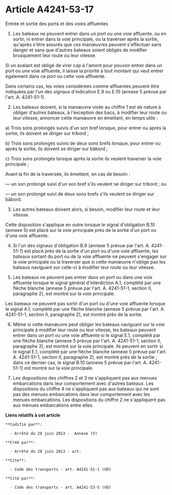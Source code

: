 # Article A4241-53-17

Entrée et sortie des ports et des voies affluentes 

1. Les bateaux ne peuvent entrer dans un port ou une voie affluente, ou en sortir, ni entrer dans la voie principale, ou la
traverser après la sortie, qu'après s'être assurés que ces manœuvres peuvent s'effectuer sans danger et sans que d'autres
bateaux soient obligés de modifier brusquement leur route ou leur vitesse. 

Si un avalant est obligé de virer cap à l'amont pour pouvoir entrer dans un port ou une voie affluente, il laisse la priorité
à tout montant qui veut entrer également dans ce port ou cette voie affluente. 

Dans certains cas, les voies considérées comme affluentes peuvent être indiquées par l'un des signaux d'indication E.9 ou
E.10 (annexe 5 prévue par l'art. A. 4241-51-1). 

2. Les bateaux doivent, si la manœuvre visée au chiffre 1 est de nature à obliger d'autres bateaux, à l'exception des bacs, à
modifier leur route ou leur vitesse, annoncer cette manœuvre en émettant, en temps utile : 

a) Trois sons prolongés suivis d'un son bref lorsque, pour entrer ou après la sortie, ils doivent se diriger sur tribord ; 

b) Trois sons prolongés suivis de deux sons brefs lorsque, pour entrer ou après la sortie, ils doivent se diriger sur
bâbord ; 

c) Trois sons prolongés lorsque après la sortie ils veulent traverser la voie principale ; 

Avant la fin de la traversée, ils émettent, en cas de besoin : 

― un son prolongé suivi d'un son bref s'ils veulent se diriger sur tribord ; ou 

― un son prolongé suivi de deux sons brefs s'ils veulent se diriger sur bâbord. 

3. Les autres bateaux doivent alors, si besoin, modifier leur route et leur vitesse. 

Cette disposition s'applique en outre lorsque le signal d'obligation B.10 (annexe 5) est placé sur la voie principale près de
la sortie d'un port ou d'une voie affluente. 

4. Si l'un des signaux d'obligation B.9 (annexe 5 prévue par l'art. A. 4241-51-1) est placé près de la sortie d'un port ou
d'une voie affluente, les bateaux sortant du port ou de la voie affluente ne peuvent s'engager sur la voie principale ou la
traverser que si cette manœuvre n'oblige pas les bateaux naviguant sur celle-ci à modifier leur route ou leur vitesse. 

5. Les bateaux ne peuvent pas entrer dans un port ou dans une voie affluente lorsque le signal général d'interdiction A.1,
complété par une flèche blanche (annexe 5 prévue par l'art. A. 4241-51-1, section II, paragraphe 2), est montré sur la voie
principale. 

Les bateaux ne peuvent pas sortir d'un port ou d'une voie affluente lorsque le signal A.1, complété par une flèche blanche
(annexe 5 prévue par l'art. A. 4241-51-1, section II, paragraphe 2), est montré près de la sortie. 

6. Même si cette manœuvre peut obliger les bateaux naviguant sur la voie principale à modifier leur route ou leur vitesse,
les bateaux peuvent entrer dans un port ou une voie affluente si le signal E.1, complété par une flèche blanche (annexe 5
prévue par l'art. A. 4241-51-1, section II, paragraphe 2), est montré sur la voie principale. Ils peuvent en sortir si le
signal E.1, complété par une flèche blanche (annexe 5 prévue par l'art. A. 4241-51-1, section II, paragraphe 2), est montré
près de la sortie ; dans ce dernier cas, le signal B.10 (annexe 5 prévue par l'art. A. 4241-51-1) est montré sur la voie
principale. 

7. Les dispositions des chiffres 2 et 3 ne s'appliquent pas aux menues embarcations dans leur comportement avec d'autres
bateaux. Les dispositions du chiffre 4 ne s'appliquent pas aux bateaux qui ne sont pas des menues embarcations dans leur
comportement avec les menues embarcations. Les dispositions du chiffre 2 ne s'appliquent pas aux menues embarcations entre
elles.

**Liens relatifs à cet article**

	**Codifié par**:

	  - Arrêté du 28 juin 2013 -  Annexe (V)

	**Créé par**:

	  - Arrêté du 28 juin 2013 - art.

	**Cite**:

	  - Code des transports - art. A4241-51-1 (VD)

	**Cité par**:

	  - Code des transports - art. A4241-53-5 (VD)

